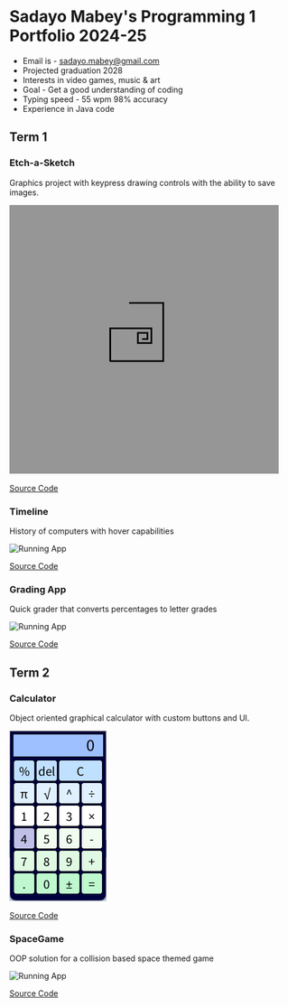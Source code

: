 # Sadayo Mabey's Programming 1 Portfolio 2024-25
* Email is - sadayo.mabey@gmail.com
* Projected graduation 2028
* Interests in video games, music & art
* Goal - Get a good understanding of coding
* Typing speed - 55 wpm 98% accuracy
* Experience in Java code

## Term 1
### Etch-a-Sketch
Graphics project with keypress drawing controls with the ability to save images.

![Running App](https://github.com/Sadayo126/programmingportfolio/blob/main/src/etchASketch/etch-a-sketch1.png)

[Source Code](https://github.com/Sadayo126/programmingportfolio/blob/main/src/etchASketch/etchASketch.pde)

### Timeline
History of computers with hover capabilities

![Running App](https://github.com/user-attachments/assets/7cc44cc1-f7a6-4db3-a01f-168536322149)

[Source Code](https://github.com/Sadayo126/programmingportfolio/blob/main/src/Timeline/Timeline.pde)

### Grading App
Quick grader that converts percentages to letter grades

![Running App](https://github.com/user-attachments/assets/0c5a65ba-0c91-472f-9f31-8afb918a480e)

[Source Code](https://github.com/Sadayo126/programmingportfolio/blob/main/src/gradingApp/gradingApp.pde)



## Term 2
### Calculator
Object oriented graphical calculator with custom buttons and UI.

![Running App](https://github.com/Sadayo126/programmingportfolio/blob/main/images/calc1.png?raw=true)

[Source Code](https://github.com/Sadayo126/programmingportfolio/blob/main/src/Calculator/Calculator.pde)

### SpaceGame
OOP solution for a collision based space themed game

![Running App](https://github.com/user-attachments/assets/0081f224-46fd-4c7b-8ba1-6be914c41962)

[Source Code](https://github.com/Sadayo126/programmingportfolio/tree/main/src/SpaceGame)


